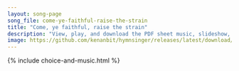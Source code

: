 ```yaml
---
layout: song-page
song_file: come-ye-faithful-raise-the-strain
title: "Come, ye faithful, raise the strain"
description: "View, play, and download the PDF sheet music, slideshow, and audio. Lyrics: Come, ye faithful, raise the strain of triumphant gladness! God hath brought forth Israel into joy from sadness, loosed from Pharaeh's bitter yoke Jac... english christian easter 4part chords"
image: https://github.com/kenanbit/hymnsinger/releases/latest/download/come-ye-faithful-raise-the-strain-trad.png
---
```


{% include choice-and-music.html %}